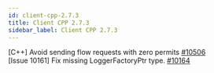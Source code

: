 ```yaml
---
id: client-cpp-2.7.3
title: Client CPP 2.7.3 
sidebar_label: Client CPP 2.7.3 
---
```


[C++] Avoid sending flow requests with zero permits [#10506](https://github.com/apache/pulsar/pull/10506)  
[Issue 10161] Fix missing LoggerFactoryPtr type. [#10164](https://github.com/apache/pulsar/pull/10164)  

